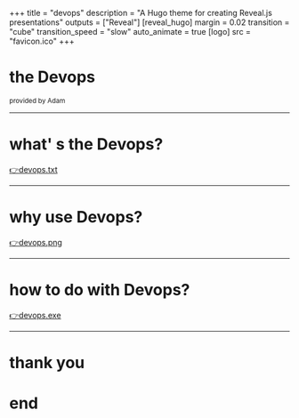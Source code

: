 +++
title = "devops"
description = "A Hugo theme for creating Reveal.js presentations"
outputs = ["Reveal"]
[reveal_hugo]
margin = 0.02
transition = "cube"
transition_speed = "slow"
auto_animate = true
[logo]
src = "favicon.ico"
+++

# the Devops

<small> provided by Adam </small>

---
# what' s the Devops?

[👉devops.txt](/devops.txt)

---
# why use Devops?

[👉devops.png](/devops.png)

---

# how to do with Devops?

[👉devops.exe](/devops.exe)

---

<h1 class="fragment fade-out" data-autoslide="1000">thank you</h1>
<h1 class="fragment fade-up" >end</h1>